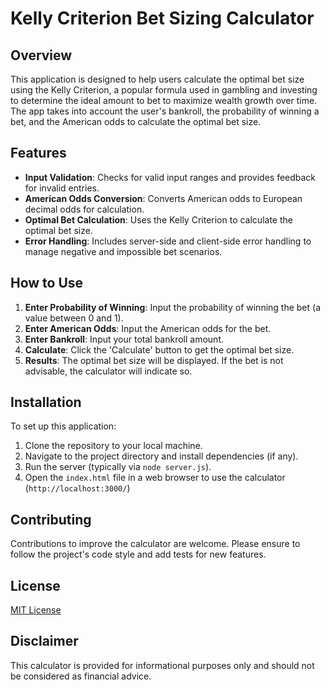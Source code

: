 # Kelly Criterion Bet Sizing Calculator

## Overview

This application is designed to help users calculate the optimal bet size using the Kelly Criterion, a popular formula used in gambling and investing to determine the ideal amount to bet to maximize wealth growth over time. The app takes into account the user's bankroll, the probability of winning a bet, and the American odds to calculate the optimal bet size.

## Features

- **Input Validation**: Checks for valid input ranges and provides feedback for invalid entries.
- **American Odds Conversion**: Converts American odds to European decimal odds for calculation.
- **Optimal Bet Calculation**: Uses the Kelly Criterion to calculate the optimal bet size.
- **Error Handling**: Includes server-side and client-side error handling to manage negative and impossible bet scenarios.

## How to Use

1. **Enter Probability of Winning**: Input the probability of winning the bet (a value between 0 and 1).
2. **Enter American Odds**: Input the American odds for the bet.
3. **Enter Bankroll**: Input your total bankroll amount.
4. **Calculate**: Click the 'Calculate' button to get the optimal bet size.
5. **Results**: The optimal bet size will be displayed. If the bet is not advisable, the calculator will indicate so.

## Installation

To set up this application:

1. Clone the repository to your local machine.
2. Navigate to the project directory and install dependencies (if any).
3. Run the server (typically via `node server.js`).
4. Open the `index.html` file in a web browser to use the calculator (`http://localhost:3000/`)

## Contributing

Contributions to improve the calculator are welcome. Please ensure to follow the project's code style and add tests for new features.

## License

[MIT License](LICENSE)

## Disclaimer

This calculator is provided for informational purposes only and should not be considered as financial advice.

